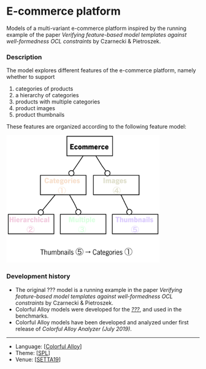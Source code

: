 # E-commerce platform

Models of a multi-variant e-commerce platform inspired by the running example of the paper _Verifying feature-based model templates against well-formedness OCL constraints_ by Czarnecki & Pietroszek.

### Description

The model explores different features of the e-commerce platform, namely whether to support
1. categories of products
2. a hierarchy of categories
3. products with multiple categories
4. product images
5. product thumbnails

These features are organized according to the following feature model:

<img src="fm.png" width="400">

### Development history
* The original ??? model is a running example in the paper _Verifying feature-based model templates against well-formedness OCL constraints_ by Czarnecki & Pietroszek.
* Colorful Alloy models were developed for the [_???_](http://nmacedo.github.io/pubs/setta19.pdf), and used in the benchmarks.
* Colorful Alloy models have been developed and analyzed under first release of *Colorful Alloy Analyzer (July 2019)*.

---

* Language: [[Colorful Alloy](https://github.com/nmacedo/MSV/wiki/By-Language#colorful-alloy)]
* Theme: [[SPL](https://github.com/nmacedo/MSV/wiki/By-Theme#spl)]
* Venue: [[SETTA19](https://github.com/nmacedo/MSV/wiki/By-Venue#setta19)] 

